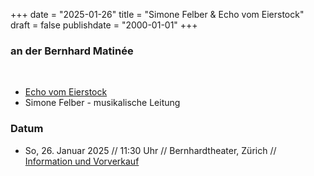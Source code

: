 ﻿﻿+++
date = "2025-01-26"
title = "Simone Felber & Echo vom Eierstock"
draft = false
publishdate = "2000-01-01"
+++

### an der Bernhard Matinée
<br>


* [Echo vom Eierstock](https://www.echovomeierstock.ch/)
* Simone Felber - musikalische Leitung


### Datum

* So, 26. Januar 2025  // 11:30 Uhr // Bernhardtheater, Zürich // [Information und Vorverkauf](https://bernhard-theater.ch/)